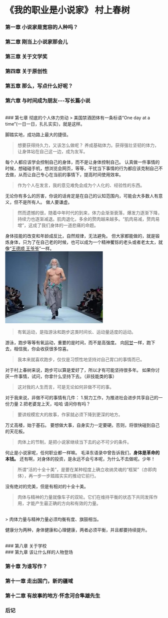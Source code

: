 # 《我的职业是小说家》 村上春树

### 第一章 小说家是宽容的人种吗？



### 第二章 刚当上小说家那会儿


### 第三章 关于文学奖


### 第四章 关于原创性


### 第五章 那么，写点什么好呢？


### 第六章 与时间成为朋友---写长篇小说



<br/>
### 第七章 彻底的个人体力劳动
> 美国禁酒团体有一条标语“One day at a time”(一日一日，扎扎实实)，就是这样。

脚踏实地，成功路上最大的捷径。


> 想要获得持久力，又该怎么做呢？
> 养成基础体力。获得强壮坚韧的体力，让身体站在自己这一边，成为友军。

每个人都应该学会控制自己的身体，而不是让身体控制自己。
认真做一件事情的时候，想碰碰手机，想浏览会网页，等等，干扰当下事情的行为都应该克制自己不去做，从而让自己专心在当前的事情下，提高时间使用效率。

> 作为个人在发言，我的意见难免会成为个人化的、经验性的东西。

无论你有多么的厉害，你说的话肯定是在自己的认知范围内，可能会大多数人有意义，但不是所有人。
做人要谦虚。


> 然而遗憾的很，随着中年时代的到来，体力会渐渐衰落，爆发力逐渐下降，持续力也逐渐减退。肌肉退化，多余的赘肉越来越多。“肌肉易减，赘肉易增”，这成了我们身体的一道悲痛的命题。

身体技能的改变和年龄成反比，自然规律，无法避免。
但大家都能做的，就是锻炼身体，只为了在自己老的时候，也可以成为一个精神矍铄的老头或者老太太，就像“[王德顺 王爷爷](http://baike.baidu.com/link?url=qty27ETjdGhOiQZixnk3KHTPWfSypchC--JDsdmAglfwo1fnp24u34iXFf4MhNz50vjfN0nj6wi9-A3DtRVm4ZEfbarTUPzaZYmjVNnagFHdrMzBLrRIKFCnnY2BGd7r)”一样。
<br>
![](/assets/小说家-王德顺.jpg)

> 有氧运动，是指游泳和跑步这类时间长、运动量适度的运动。

游泳，跑步等等有氧运动，重要的是时间，而不是高强度。
向[阿甘](http://baike.baidu.com/link?url=u_MNJq2s3h906IOjD2PhcYhP8mCifxSt-bXwjvcTuH89TKjLrDMg4ih3JcCvjcqu4QlYqee1LQ0BkoElBMyu_-7_6LDYUKZifI1Bc1OFnDFU9ayJUK7Cag1QsD7-THSZ)一样，跑下去，相信我，你会收获很多惊喜。

> 我本来就喜欢跑步，仅仅是习惯性地坚持对自己胃口的事情而已。

对于村上春树来说，跑步可以算是爱好了，所以才有可能坚持很多年。
如果你讨厌一件事情，试问，你拿什么坚持下去。（非技能类的事）

> 这对我的人生而言，可是无论如何非做不可的事。

对于我来说，非做不可的事情有几件：
1.努力工作，为推进社会进步共享自己的一份力量
2.把老婆宠上天，哈哈
请问你有吗？

> 要讲规模宏大的故事，作家就必须下降到更深的地方。

万丈高楼，始于基石。
要想做大事，自身实力一定要硬。否则，将很快碰到自己的天花板。

> 肉体上的节制，是把小说家继续当下去的必不可少的条件。

何止是小说家呢，任何职业都一样嘛。
毛泽东语录中曾告诉我们，**身体是革命的本钱。**
还有啊，对身体的投资，是永远不会亏本呢，为什么不去做呢。少年！

> 所谓“活的十全十美”，是要在某种程度上确立收纳灵魂的“框架”（亦即肉体），再一步一步踏踏实实的推动它前行。

没有绝对的完美，但是有相对的十全十美。

> 肉体与精神的力量就像车子的双轮。它们在维持平衡的状态下共同发挥作用，才能产生最正确的方向和有效的力量。

<br/>
> 肉体力量与精神力量必须均衡有度、旗鼓相当。

健康分为两种，身体健康和心理健康，两者必须平衡，并且都要持续提升。



<br/>
### 第八章 关于学校


<br/>
### 第九章 该让什么样的人物登场


### 第十章 为谁写作？


### 第十一章 走出国门，新的疆域


### 第十二章 有故事的地方·怀念河合隼雄先生

### 后记
